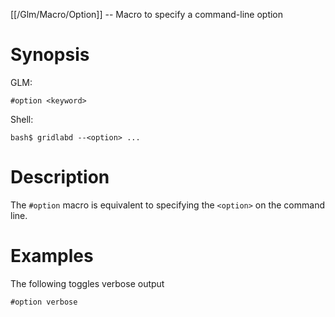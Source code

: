 [[/Glm/Macro/Option]] -- Macro to specify a command-line option

# Synopsis

GLM:

~~~
#option <keyword>
~~~

Shell:

~~~
bash$ gridlabd --<option> ...
~~~

# Description

The `#option` macro is equivalent to specifying the `<option>` on the command line.

# Examples

The following toggles verbose output

~~~
#option verbose
~~~

